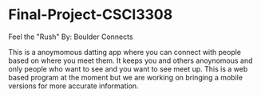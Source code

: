# Final-Project-CSCI3308

Feel the "Rush"
By: Boulder Connects

This is a anoymomous datting app where you can connect with people based on where you meet them. 
It keeps you and others anoynomous and only people who want to see and you want to see meet up.
This is a web based program at the moment but we are working on bringing a mobile versions for
more accurate information. 

